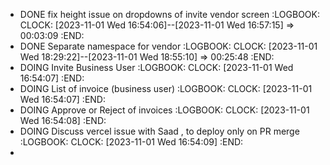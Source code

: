 - DONE fix height issue on dropdowns of invite vendor screen
  :LOGBOOK:
  CLOCK: [2023-11-01 Wed 16:54:06]--[2023-11-01 Wed 16:57:15] =>  00:03:09
  :END:
- DONE Separate namespace for vendor
  :LOGBOOK:
  CLOCK: [2023-11-01 Wed 18:29:22]--[2023-11-01 Wed 18:55:10] =>  00:25:48
  :END:
- DOING Invite Business User
  :LOGBOOK:
  CLOCK: [2023-11-01 Wed 16:54:07]
  :END:
- DOING List of invoice (business user)
  :LOGBOOK:
  CLOCK: [2023-11-01 Wed 16:54:07]
  :END:
- DOING Approve or Reject of invoices
  :LOGBOOK:
  CLOCK: [2023-11-01 Wed 16:54:08]
  :END:
- DOING Discuss vercel issue with Saad , to deploy only on PR merge
  :LOGBOOK:
  CLOCK: [2023-11-01 Wed 16:54:09]
  :END:
-